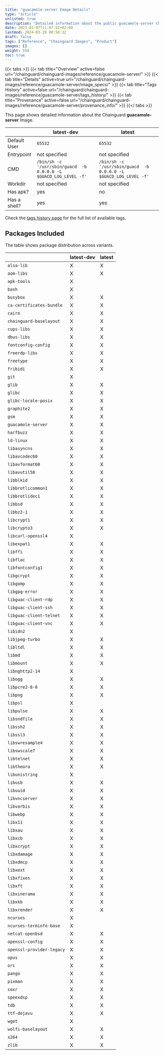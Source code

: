 ```yaml
---
title: "guacamole-server Image Details"
type: "article"
unlisted: true
description: "Detailed information about the public guacamole-server Chainguard Image."
date: 2023-03-07T11:07:52+02:00
lastmod: 2024-03-28 00:50:32
draft: false
tags: ["Reference", "Chainguard Images", "Product"]
images: []
weight: 550
toc: true
---
```


{{< tabs >}}
{{< tab title="Overview" active=false url="/chainguard/chainguard-images/reference/guacamole-server/" >}}
{{< tab title="Details" active=true url="/chainguard/chainguard-images/reference/guacamole-server/image_specs/" >}}
{{< tab title="Tags History" active=false url="/chainguard/chainguard-images/reference/guacamole-server/tags_history/" >}}
{{< tab title="Provenance" active=false url="/chainguard/chainguard-images/reference/guacamole-server/provenance_info/" >}}
{{</ tabs >}}

This page shows detailed information about the Chainguard **guacamole-server** Image.

|              | latest-dev                                                        | latest                                                            |
|--------------|-------------------------------------------------------------------|-------------------------------------------------------------------|
| Default User | `65532`                                                           | `65532`                                                           |
| Entrypoint   | not specified                                                     | not specified                                                     |
| CMD          | `/bin/sh -c '/usr/sbin/guacd  -b 0.0.0.0 -L $GUACD_LOG_LEVEL -f'` | `/bin/sh -c '/usr/sbin/guacd  -b 0.0.0.0 -L $GUACD_LOG_LEVEL -f'` |
| Workdir      | not specified                                                     | not specified                                                     |
| Has apk?     | yes                                                               | no                                                                |
| Has a shell? | yes                                                               | yes                                                               |

Check the [tags history page](/chainguard/chainguard-images/reference/guacamole-server/tags_history/) for the full list of available tags.

## Packages Included
The table shows package distribution across variants.

|                           | latest-dev | latest |
|---------------------------|------------|--------|
| `alsa-lib`                | X          | X      |
| `aom-libs`                | X          | X      |
| `apk-tools`               | X          |        |
| `bash`                    | X          |        |
| `busybox`                 | X          | X      |
| `ca-certificates-bundle`  | X          | X      |
| `cairo`                   | X          | X      |
| `chainguard-baselayout`   | X          | X      |
| `cups-libs`               | X          | X      |
| `dbus-libs`               | X          | X      |
| `fontconfig-config`       | X          | X      |
| `freerdp-libs`            | X          | X      |
| `freetype`                | X          | X      |
| `fribidi`                 | X          | X      |
| `git`                     | X          |        |
| `glib`                    | X          | X      |
| `glibc`                   | X          | X      |
| `glibc-locale-posix`      | X          | X      |
| `graphite2`               | X          | X      |
| `gsm`                     | X          | X      |
| `guacamole-server`        | X          | X      |
| `harfbuzz`                | X          | X      |
| `ld-linux`                | X          | X      |
| `libasyncns`              | X          | X      |
| `libavcodec60`            | X          | X      |
| `libavformat60`           | X          | X      |
| `libavutil58`             | X          | X      |
| `libblkid`                | X          | X      |
| `libbrotlicommon1`        | X          | X      |
| `libbrotlidec1`           | X          | X      |
| `libbsd`                  | X          | X      |
| `libbz2-1`                | X          | X      |
| `libcrypt1`               | X          | X      |
| `libcrypto3`              | X          | X      |
| `libcurl-openssl4`        | X          |        |
| `libexpat1`               | X          | X      |
| `libffi`                  | X          | X      |
| `libflac`                 | X          | X      |
| `libfontconfig1`          | X          | X      |
| `libgcrypt`               | X          | X      |
| `libgomp`                 | X          | X      |
| `libgpg-error`            | X          | X      |
| `libguac-client-rdp`      | X          | X      |
| `libguac-client-ssh`      | X          | X      |
| `libguac-client-telnet`   | X          | X      |
| `libguac-client-vnc`      | X          | X      |
| `libidn2`                 | X          |        |
| `libjpeg-turbo`           | X          | X      |
| `libltdl`                 | X          | X      |
| `libmd`                   | X          | X      |
| `libmount`                | X          | X      |
| `libnghttp2-14`           | X          |        |
| `libogg`                  | X          | X      |
| `libpcre2-8-0`            | X          | X      |
| `libpng`                  | X          | X      |
| `libpsl`                  | X          |        |
| `libpulse`                | X          | X      |
| `libsndfile`              | X          | X      |
| `libssh2`                 | X          | X      |
| `libssl3`                 | X          | X      |
| `libswresample4`          | X          | X      |
| `libswscale7`             | X          | X      |
| `libtelnet`               | X          | X      |
| `libtheora`               | X          | X      |
| `libunistring`            | X          |        |
| `libusb`                  | X          | X      |
| `libuuid`                 | X          | X      |
| `libvncserver`            | X          | X      |
| `libvorbis`               | X          | X      |
| `libwebp`                 | X          | X      |
| `libx11`                  | X          | X      |
| `libxau`                  | X          | X      |
| `libxcb`                  | X          | X      |
| `libxcrypt`               | X          | X      |
| `libxdamage`              | X          | X      |
| `libxdmcp`                | X          | X      |
| `libxext`                 | X          | X      |
| `libxfixes`               | X          | X      |
| `libxft`                  | X          | X      |
| `libxinerama`             | X          | X      |
| `libxkb`                  | X          | X      |
| `libxrender`              | X          | X      |
| `ncurses`                 | X          |        |
| `ncurses-terminfo-base`   | X          |        |
| `netcat-openbsd`          | X          | X      |
| `openssl-config`          | X          | X      |
| `openssl-provider-legacy` | X          | X      |
| `opus`                    | X          | X      |
| `orc`                     | X          | X      |
| `pango`                   | X          | X      |
| `pixman`                  | X          | X      |
| `soxr`                    | X          | X      |
| `speexdsp`                | X          | X      |
| `tdb`                     | X          | X      |
| `ttf-dejavu`              | X          | X      |
| `wget`                    | X          |        |
| `wolfi-baselayout`        | X          | X      |
| `x264`                    | X          | X      |
| `zlib`                    | X          | X      |

